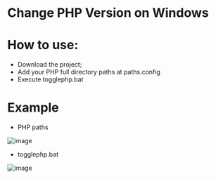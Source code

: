 # Change PHP Version on Windows

# How to use:
- Download the project;
- Add your PHP full directory paths at paths.config
- Execute togglephp.bat

# Example

- PHP paths

![image](https://user-images.githubusercontent.com/12853315/209229956-850c039d-5798-449b-ba03-5146c448bd14.png)

- togglephp.bat

![image](https://user-images.githubusercontent.com/12853315/209230050-99a28c26-8df7-46d8-bd42-14008f454345.png)

